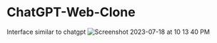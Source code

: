 # ChatGPT-Web-Clone
Interface similar to chatgpt
![Screenshot 2023-07-18 at 10 13 40 PM](https://github.com/theyashwanthsai/ChatGPT-Web-Clone/assets/68785131/b58774e1-799b-4c3c-9eea-78abb66a17cf)
